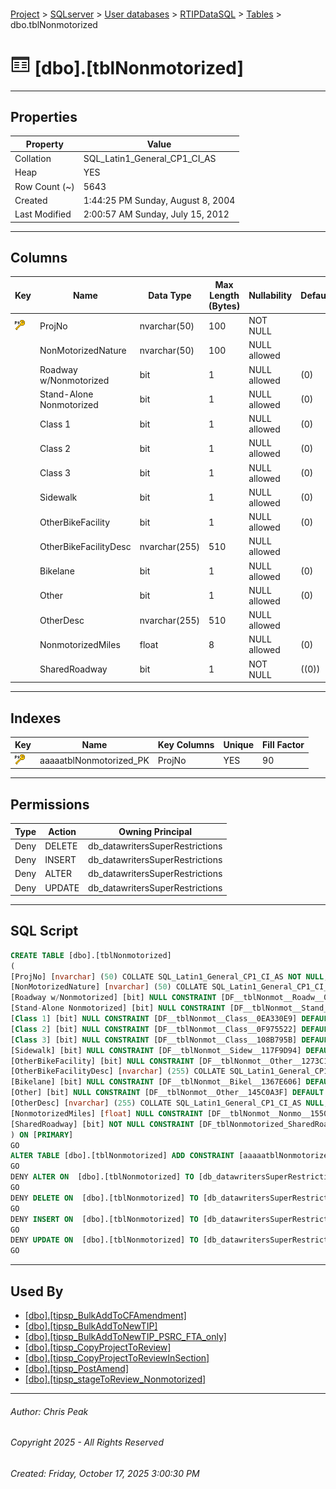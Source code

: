 #### 

[Project](../../../../index.md) > [SQLserver](../../../index.md) > [User databases](../../index.md) > [RTIPDataSQL](../index.md) > [Tables](Tables.md) > dbo.tblNonmotorized

# ![Tables](../../../../Images/Table32.png) [dbo].[tblNonmotorized]

---

## <a name="#properties"></a>Properties

| Property | Value |
|---|---|
| Collation | SQL_Latin1_General_CP1_CI_AS |
| Heap | YES |
| Row Count (~) | 5643 |
| Created | 1:44:25 PM Sunday, August 8, 2004 |
| Last Modified | 2:00:57 AM Sunday, July 15, 2012 |


---

## <a name="#columns"></a>Columns

| Key | Name | Data Type | Max Length (Bytes) | Nullability | Default |
|---|---|---|---|---|---|
| [![Primary Key aaaaatblNonmotorized_PK: ProjNo](../../../../Images/pk.png)](#indexes) | ProjNo | nvarchar(50) | 100 | NOT NULL |  |
|  | NonMotorizedNature | nvarchar(50) | 100 | NULL allowed |  |
|  | Roadway w/Nonmotorized | bit | 1 | NULL allowed | (0) |
|  | Stand-Alone Nonmotorized | bit | 1 | NULL allowed | (0) |
|  | Class 1 | bit | 1 | NULL allowed | (0) |
|  | Class 2 | bit | 1 | NULL allowed | (0) |
|  | Class 3 | bit | 1 | NULL allowed | (0) |
|  | Sidewalk | bit | 1 | NULL allowed | (0) |
|  | OtherBikeFacility | bit | 1 | NULL allowed | (0) |
|  | OtherBikeFacilityDesc | nvarchar(255) | 510 | NULL allowed |  |
|  | Bikelane | bit | 1 | NULL allowed | (0) |
|  | Other | bit | 1 | NULL allowed | (0) |
|  | OtherDesc | nvarchar(255) | 510 | NULL allowed |  |
|  | NonmotorizedMiles | float | 8 | NULL allowed | (0) |
|  | SharedRoadway | bit | 1 | NOT NULL | ((0)) |


---

## <a name="#indexes"></a>Indexes

| Key | Name | Key Columns | Unique | Fill Factor |
|---|---|---|---|---|
| [![Primary Key aaaaatblNonmotorized_PK: ProjNo](../../../../Images/pk.png)](#indexes) | aaaaatblNonmotorized_PK | ProjNo | YES | 90 |


---

## <a name="#permissions"></a>Permissions

| Type | Action | Owning Principal |
|---|---|---|
| Deny | DELETE | db_datawritersSuperRestrictions |
| Deny | INSERT | db_datawritersSuperRestrictions |
| Deny | ALTER | db_datawritersSuperRestrictions |
| Deny | UPDATE | db_datawritersSuperRestrictions |


---

## <a name="#sqlscript"></a>SQL Script

```sql
CREATE TABLE [dbo].[tblNonmotorized]
(
[ProjNo] [nvarchar] (50) COLLATE SQL_Latin1_General_CP1_CI_AS NOT NULL,
[NonMotorizedNature] [nvarchar] (50) COLLATE SQL_Latin1_General_CP1_CI_AS NULL,
[Roadway w/Nonmotorized] [bit] NULL CONSTRAINT [DF__tblNonmot__Roadw__0CBAE877] DEFAULT (0),
[Stand-Alone Nonmotorized] [bit] NULL CONSTRAINT [DF__tblNonmot__Stand__0DAF0CB0] DEFAULT (0),
[Class 1] [bit] NULL CONSTRAINT [DF__tblNonmot__Class__0EA330E9] DEFAULT (0),
[Class 2] [bit] NULL CONSTRAINT [DF__tblNonmot__Class__0F975522] DEFAULT (0),
[Class 3] [bit] NULL CONSTRAINT [DF__tblNonmot__Class__108B795B] DEFAULT (0),
[Sidewalk] [bit] NULL CONSTRAINT [DF__tblNonmot__Sidew__117F9D94] DEFAULT (0),
[OtherBikeFacility] [bit] NULL CONSTRAINT [DF__tblNonmot__Other__1273C1CD] DEFAULT (0),
[OtherBikeFacilityDesc] [nvarchar] (255) COLLATE SQL_Latin1_General_CP1_CI_AS NULL,
[Bikelane] [bit] NULL CONSTRAINT [DF__tblNonmot__Bikel__1367E606] DEFAULT (0),
[Other] [bit] NULL CONSTRAINT [DF__tblNonmot__Other__145C0A3F] DEFAULT (0),
[OtherDesc] [nvarchar] (255) COLLATE SQL_Latin1_General_CP1_CI_AS NULL,
[NonmotorizedMiles] [float] NULL CONSTRAINT [DF__tblNonmot__Nonmo__15502E78] DEFAULT (0),
[SharedRoadway] [bit] NOT NULL CONSTRAINT [DF_tblNonmotorized_SharedRoadway] DEFAULT ((0))
) ON [PRIMARY]
GO
ALTER TABLE [dbo].[tblNonmotorized] ADD CONSTRAINT [aaaaatblNonmotorized_PK] PRIMARY KEY NONCLUSTERED ([ProjNo]) ON [PRIMARY]
GO
DENY ALTER ON  [dbo].[tblNonmotorized] TO [db_datawritersSuperRestrictions]
GO
DENY DELETE ON  [dbo].[tblNonmotorized] TO [db_datawritersSuperRestrictions]
GO
DENY INSERT ON  [dbo].[tblNonmotorized] TO [db_datawritersSuperRestrictions]
GO
DENY UPDATE ON  [dbo].[tblNonmotorized] TO [db_datawritersSuperRestrictions]
GO

```


---

## <a name="#usedby"></a>Used By

* [[dbo].[tipsp_BulkAddToCFAmendment]](../Programmability/Stored_Procedures/dbo_tipsp_BulkAddToCFAmendment.md)
* [[dbo].[tipsp_BulkAddToNewTIP]](../Programmability/Stored_Procedures/dbo_tipsp_BulkAddToNewTIP.md)
* [[dbo].[tipsp_BulkAddToNewTIP_PSRC_FTA_only]](../Programmability/Stored_Procedures/dbo_tipsp_BulkAddToNewTIP_PSRC_FTA_only.md)
* [[dbo].[tipsp_CopyProjectToReview]](../Programmability/Stored_Procedures/dbo_tipsp_CopyProjectToReview.md)
* [[dbo].[tipsp_CopyProjectToReviewInSection]](../Programmability/Stored_Procedures/dbo_tipsp_CopyProjectToReviewInSection.md)
* [[dbo].[tipsp_PostAmend]](../Programmability/Stored_Procedures/dbo_tipsp_PostAmend.md)
* [[dbo].[tipsp_stageToReview_Nonmotorized]](../Programmability/Stored_Procedures/dbo_tipsp_stageToReview_Nonmotorized.md)


---

###### Author:  Chris Peak

###### Copyright 2025 - All Rights Reserved

###### Created: Friday, October 17, 2025 3:00:30 PM

